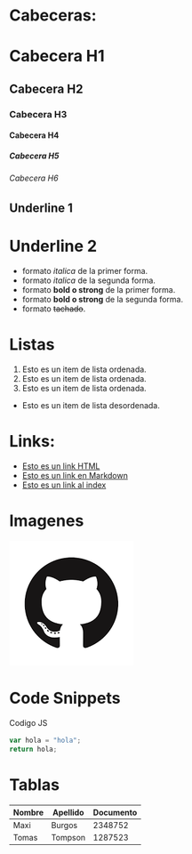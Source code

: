 # Cabeceras:
# Cabecera H1
## Cabecera H2
### Cabecera H3
#### Cabecera H4
##### Cabecera H5
###### Cabecera H6

Underline 1
-----------
Underline 2
===========

- formato *italica* de la primer forma. 
- formato _italica_ de la segunda forma.
- formato **bold o strong** de la primer forma.
- formato __bold o strong__ de la segunda forma.
- formato ~~tachado~~.

# Listas

1. Esto es un item de lista ordenada.
2. Esto es un item de lista ordenada.
3. Esto es un item de lista ordenada.
- Esto es un item de lista desordenada.

# Links:
- <a href="https://www.google.com">Esto es un link HTML</a>
- [Esto es un link en Markdown](https://www.google.com)
- [Esto es un link al index](index.html)

# Imagenes
![Logo Github](Logo-Github.png)

# Code Snippets
Codigo JS
```Javascript
var hola = "hola";
return hola;
```
# Tablas
| Nombre | Apellido | Documento |
| ------ | -------- | --------- |
| Maxi   | Burgos   | 2348752   |
|Tomas   | Tompson  | 1287523   |
